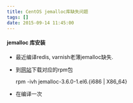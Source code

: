 ```yaml
---
title: CentOS jemalloc库缺失问题
tags: []
date: 2015-09-14 11:45:00
---
```


#### jemalloc 库安装 ####

* 最近编译redis, varnish老薄jemalloc缺失.

* 到[网站](https://dl.fedoraproject.org/pub/epel/6/x86_64/repoview/jemalloc.html)下载对应的rpm包

   rpm -ivh jemalloc-3.6.0-1.el6.{i686 | X86_64}

* 在编译一次
